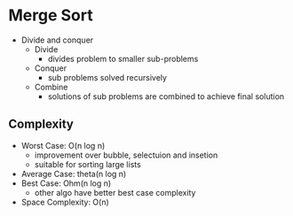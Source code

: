 # Merge Sort
- Divide and conquer
    - Divide
        - divides problem to smaller sub-problems
    - Conquer
        - sub problems solved recursively
    - Combine
        - solutions of sub problems are combined to achieve final solution

## Complexity
- Worst Case: O(n log n)
    - improvement over bubble, selectuion and insetion
    - suitable for sorting large lists
- Average Case: theta(n log n)
- Best Case: Ohm(n log n)
    - other algo have better best case complexity
- Space Complexity: O(n)
